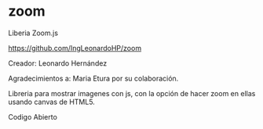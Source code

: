 # zoom
Liberia Zoom.js

https://github.com/IngLeonardoHP/zoom

Creador: Leonardo Hernández

Agradecimientos a: Maria Etura por su colaboración.

Libreria para mostrar imagenes con js, con la opción de hacer zoom en ellas usando canvas de HTML5.

Codigo Abierto
